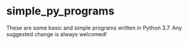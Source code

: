 # simple_py_programs
These are some basic and simple programs written in Python 3.7. Any suggested change is always welcomed!

